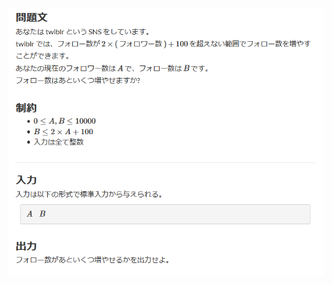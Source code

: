 ![question](https://github.com/kimura-12/AtCoder_Training/blob/master/AtCoder_Beginner_Contest/ABC182/A.twiblr/question.png)
